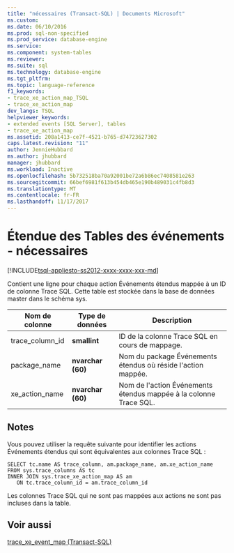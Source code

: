 ```yaml
---
title: "nécessaires (Transact-SQL) | Documents Microsoft"
ms.custom: 
ms.date: 06/10/2016
ms.prod: sql-non-specified
ms.prod_service: database-engine
ms.service: 
ms.component: system-tables
ms.reviewer: 
ms.suite: sql
ms.technology: database-engine
ms.tgt_pltfrm: 
ms.topic: language-reference
f1_keywords:
- trace_xe_action_map_TSQL
- trace_xe_action_map
dev_langs: TSQL
helpviewer_keywords:
- extended events [SQL Server], tables
- trace_xe_action_map
ms.assetid: 208a1413-ce7f-4521-b765-d74723627302
caps.latest.revision: "11"
author: JennieHubbard
ms.author: jhubbard
manager: jhubbard
ms.workload: Inactive
ms.openlocfilehash: 5b732518ba70a92001be72a6b86ec7408581e263
ms.sourcegitcommit: 66bef6981f613b454db465e190b489031c4fb8d3
ms.translationtype: MT
ms.contentlocale: fr-FR
ms.lasthandoff: 11/17/2017
---
```

# <a name="extended-events-tables---tracexeactionmap"></a>Étendue des Tables des événements - nécessaires
[!INCLUDE[tsql-appliesto-ss2012-xxxx-xxxx-xxx-md](../../includes/tsql-appliesto-ss2012-xxxx-xxxx-xxx-md.md)]

  Contient une ligne pour chaque action Événements étendus mappée à un ID de colonne Trace SQL. Cette table est stockée dans la base de données master dans le schéma sys.  
  
  
|Nom de colonne|Type de données| Description|  
|-----------------|---------------|-----------------|  
|trace_column_id|**smallint**|ID de la colonne Trace SQL en cours de mappage.|  
|package_name|**nvarchar (60)**|Nom du package Événements étendus où réside l'action mappée.|  
|xe_action_name|**nvarchar (60)**|Nom de l'action Événements étendus mappée à la colonne Trace SQL.|  
  
## <a name="remarks"></a>Notes  
 Vous pouvez utiliser la requête suivante pour identifier les actions Événements étendus qui sont équivalentes aux colonnes Trace SQL :  
  
```  
SELECT tc.name AS trace_column, am.package_name, am.xe_action_name  
FROM sys.trace_columns AS tc  
INNER JOIN sys.trace_xe_action_map AS am  
   ON tc.trace_column_id = am.trace_column_id  
```  
  
 Les colonnes Trace SQL qui ne sont pas mappées aux actions ne sont pas incluses dans la table.  
  
## <a name="see-also"></a>Voir aussi  
 [trace_xe_event_map &#40;Transact-SQL&#41;](../../relational-databases/system-tables/extended-events-tables-trace-xe-event-map.md)  
  
  
